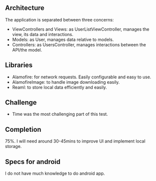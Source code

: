 <!--
Give a brief outline of the architecture of your app
Explain your choice of libraries
What was the most difficult part of the challenge?
Estimate your percentage of completion and how much time you would need to finish
Provide specs on how you would translate your iOS app to an Android app -->
## Architecture

The application is separated between three concerns:
- ViewControllers and Views: as UserListViewController, manages the view, its data and interactions.
- Models: as User, manages data relative to models.
- Controllers: as UsersController, manages interactions between the API/the model.

## Libraries

- Alamofire: for network requests. Easily configurable and easy to use.
- AlamofireImage: to handle image downloading easily.
- Reaml: to store local data efficiently and easily.

## Challenge

- Time was the most challenging part of this test.

## Completion

75%. I will need around 30-45mins to improve UI and implement local storage.

## Specs for android

I do not have much knowledge to do android app.
